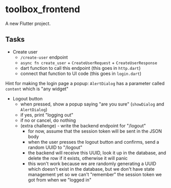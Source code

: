 # toolbox_frontend

A new Flutter project.

## Tasks

 - Create user
   - `/create-user` endpoint
   - `async fn create_user` + `CreateUserRequest` + `CreateUserResponse`
   - dart function to call this endpoint (this goes in `http.dart`)
   - connect that function to UI code (this goes in `login.dart`)


Hint for making the login page a popup: `AlertDialog` has a parameter called `content` which is "any widget"

 - Logout button
   - when pressed, show a popup saying "are you sure" (`showDialog` and `AlertDialog`)
   - if yes, print "logging out"
   - if no or cancel, do nothing
   - (extra challenge) - write the backend endpoint for "/logout"
     - for now, assume that the session token will be sent in the JSON body
     - when the user presses the logout button and confirms, send a random UUID to "/logout"
     - the backend will receive this UUID, look it up in the database, and delete the row if it exists, otherwise it will panic
     - this won't work because we are randomly generating a UUID which doesn't exist in the database, but we don't have state management yet so we can't "remember" the session token we got from when we "logged in"